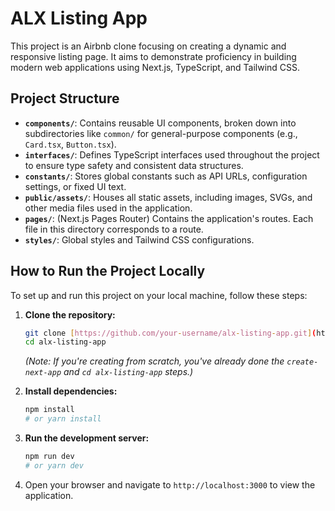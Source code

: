# ALX Listing App

This project is an Airbnb clone focusing on creating a dynamic and responsive listing page. It aims to demonstrate proficiency in building modern web applications using Next.js, TypeScript, and Tailwind CSS.

## Project Structure

* **`components/`**: Contains reusable UI components, broken down into subdirectories like `common/` for general-purpose components (e.g., `Card.tsx`, `Button.tsx`).
* **`interfaces/`**: Defines TypeScript interfaces used throughout the project to ensure type safety and consistent data structures.
* **`constants/`**: Stores global constants such as API URLs, configuration settings, or fixed UI text.
* **`public/assets/`**: Houses all static assets, including images, SVGs, and other media files used in the application.
* **`pages/`**: (Next.js Pages Router) Contains the application's routes. Each file in this directory corresponds to a route.
* **`styles/`**: Global styles and Tailwind CSS configurations.

## How to Run the Project Locally

To set up and run this project on your local machine, follow these steps:

1.  **Clone the repository:**
    ```bash
    git clone [https://github.com/your-username/alx-listing-app.git](https://github.com/your-username/alx-listing-app.git)
    cd alx-listing-app
    ```
    *(Note: If you're creating from scratch, you've already done the `create-next-app` and `cd alx-listing-app` steps.)*

2.  **Install dependencies:**
    ```bash
    npm install
    # or yarn install
    ```

3.  **Run the development server:**
    ```bash
    npm run dev
    # or yarn dev
    ```

4.  Open your browser and navigate to `http://localhost:3000` to view the application.
